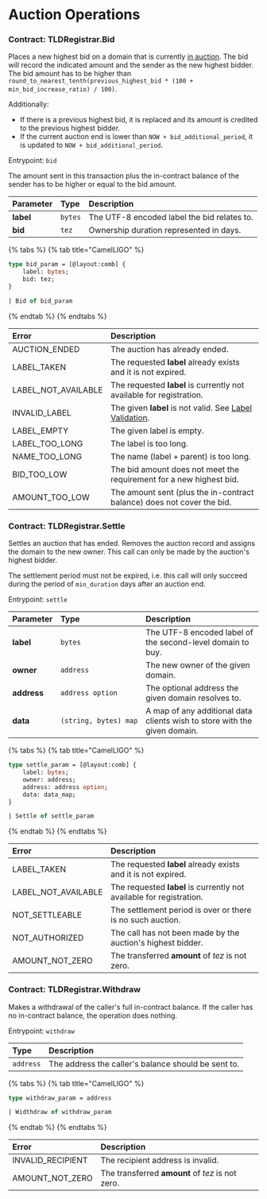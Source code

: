 # Auction Operations

### Contract: TLDRegistrar.Bid

Places a new highest bid on a domain that is currently [in auction](../design-document/top-level-domain-registrar.md#open-auction). The bid will record the indicated amount and the sender as the new highest bidder. The bid amount has to be higher than `round_to_nearest_tenth(previous_highest_bid * (100 + min_bid_increase_ratio) / 100)`.

Additionally:

* If there is a previous highest bid, it is replaced and its amount is credited to the previous highest bidder. 
* If the current auction end is lower than `NOW + bid_additional_period`, it is updated to `NOW + bid_additional_period`.

Entrypoint: `bid`

The amount sent in this transaction plus the in-contract balance of the sender has to be higher or equal to the bid amount.

| Parameter | Type | Description |
| :--- | :--- | :--- |
| **label** | `bytes` | The UTF-8 encoded label the bid relates to. |
| **bid** | `tez` | Ownership duration represented in days. |

{% tabs %}
{% tab title="CamelLIGO" %}
```ocaml
type bid_param = [@layout:comb] {
    label: bytes;
    bid: tez;
}

| Bid of bid_param
```
{% endtab %}
{% endtabs %}

| Error | Description |
| :--- | :--- |
| AUCTION\_ENDED | The auction has already ended. |
| LABEL\_TAKEN | The requested **label** already exists and it is not expired. |
| LABEL\_NOT\_AVAILABLE | The requested **label** is currently not available for registration. |
| INVALID\_LABEL | The given **label** is not valid. See [Label Validation](domain-operations.md#label-validation). |
| LABEL\_EMPTY | The given label is empty. |
| LABEL\_TOO\_LONG | The label is too long. |
| NAME\_TOO\_LONG | The name \(label + parent\) is too long. |
| BID\_TOO\_LOW | The bid amount does not meet the requirement for a new highest bid. |
| AMOUNT\_TOO\_LOW | The amount sent \(plus the in-contract balance\) does not cover the bid. |

### Contract: TLDRegistrar.Settle

Settles an auction that has ended. Removes the auction record and assigns the domain to the new owner. This call can only be made by the auction's highest bidder. 

The settlement period must not be expired, i.e. this call will only succeed during the period of `min_duration` days after an auction end.

Entrypoint: `settle`

| Parameter | Type | Description |
| :--- | :--- | :--- |
| **label** | `bytes` | The UTF-8 encoded label of the second-level domain to buy. |
| **owner** | `address` | The new owner of the given domain. |
| **address** | `address option` | The optional address the given domain resolves to. |
| **data** | `(string, bytes) map` | A map of any additional data clients wish to store with the given domain. |

{% tabs %}
{% tab title="CamelLIGO" %}
```ocaml
type settle_param = [@layout:comb] {
    label: bytes;
    owner: address;
    address: address option;
    data: data_map;
}

| Settle of settle_param
```
{% endtab %}
{% endtabs %}

| Error | Description |
| :--- | :--- |
| LABEL\_TAKEN | The requested **label** already exists and it is not expired. |
| LABEL\_NOT\_AVAILABLE | The requested **label** is currently not available for registration. |
| NOT\_SETTLEABLE | The settlement period is over or there is no such auction. |
| NOT\_AUTHORIZED | The call has not been made by the auction's highest bidder. |
| AMOUNT\_NOT\_ZERO | The transferred **amount** of _tez_ is not zero. |

### Contract: TLDRegistrar.Withdraw

Makes a withdrawal of the caller's full in-contract balance. If the caller has no in-contract balance, the operation does nothing.

Entrypoint: `withdraw`

| Type | Description |
| :--- | :--- |
| `address` | The address the caller's balance should be sent to. |

{% tabs %}
{% tab title="CamelLIGO" %}
```ocaml
type withdraw_param = address

| Widthdraw of withdraw_param
```
{% endtab %}
{% endtabs %}

| Error | Description |
| :--- | :--- |
| INVALID\_RECIPIENT | The recipient address is invalid. |
| AMOUNT\_NOT\_ZERO | The transferred **amount** of _tez_ is not zero. |

